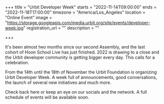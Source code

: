 +++
title = "Urbit Developer Week"
starts = "2022-11-14T09:00:00"
ends = "2022-11-18T17:00:00"
timezone = "America/Los_Angeles"
location = "Online Event"
image = "https://storage.googleapis.com/media.urbit.org/site/events/developer-week.jpg"
registration_url = ""
description = ""

+++

It's been almost two months since our second Assembly, and the last cohort of Hoon School Live has just finished. 2022 is drawing to a close and the Urbit developer community is getting bigger every day. This calls for a celebration. 

From the 14th until the 18th of November the Urbit Foundation is organizing Urbit Developer Week. A week full of announcements, good conversations, the launch of several new initiatives and much more. 

Check back here or keep an eye on our socials and the network.  A full schedule of events will be available soon.
